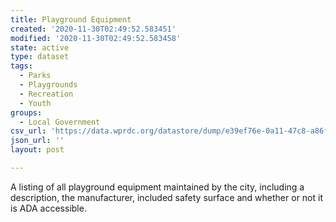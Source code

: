 ```yaml
---
title: Playground Equipment
created: '2020-11-30T02:49:52.583451'
modified: '2020-11-30T02:49:52.583458'
state: active
type: dataset
tags:
  - Parks
  - Playgrounds
  - Recreation
  - Youth
groups:
  - Local Government
csv_url: 'https://data.wprdc.org/datastore/dump/e39ef76e-0a11-47c8-a86f-a37f55db7a2b'
json_url: ''
layout: post

---
```

A listing of all playground equipment maintained by the city, including a description, the manufacturer, included safety surface and whether or not it is ADA accessible.
